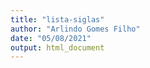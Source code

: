 ```yaml
---
title: "lista-siglas"
author: "Arlindo Gomes Filho"
date: "05/08/2021"
output: html_document
---
```


<!-- # Lista de siglas {- #lista-siglas} -->

<!-- ACAP - Acordo Internacional para a Conservação de Albatrozes e Petréis   -->
<!-- ANEEL - Agência Nacional de Energia Elétrica -->
<!-- APA - Área de Proteção Ambiental   -->
<!-- APP - Área de Preservação Permanente   -->
<!-- CBRO - Comitê Brasileiro de Registros Ornitológicos   -->
<!-- CONAMA - Conselho Nacional de Meio Ambiente   -->
<!-- CEMAVE - Centro Nacional de Pesquisa e Conservação de Aves Silvestres   -->
<!-- CMS - Convenção sobre Espécies Migratórias de Animais Selvagens (Convention on Migratory Species)   -->
<!-- EIA - Estudo de Impacto Ambiental   -->
<!-- ESEC - Estação Ecológica   -->
<!-- FLONA - Floresta Nacional   -->
<!-- IBAMA - Instituto Brasileiro do Meio Ambiente e dos Recursos Naturais Renováveis   -->
<!-- IBA - Área Importante para Aves (Important Bird Area)   -->
<!-- ICMBio - Instituto Chico Mendes de Conservação da Biodiversidade   -->
<!-- MMA - Ministério do Meio Ambiente   -->
<!-- NDVI - Índice de Vegetação Normalizado   -->
<!-- PAN - Plano de Ação Nacional   -->
<!-- REBIO - Reserva Biológica   -->
<!-- RESEX - Reserva Extrativista   -->
<!-- RPPN  - Reserva Particular do Patrimônio Natural   -->
<!-- SNA - Sistema Nacional de Anilhamento de Aves Silvestres   -->
<!-- UNESCO - Organização das Nações Unidas para a Educação, a Ciência e a Cultura   -->
